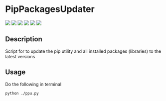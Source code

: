 # PipPackagesUpdater

[![](https://img.shields.io/badge/platforms-All_with_Python-3778AE.svg)](https://github.com/Zalexanninev15/PipPackagesUpdater)
[![](https://img.shields.io/badge/written_on-Python-3776AB.svg?logo=python)](https://github.com/Zalexanninev15/PipPackagesUpdater)
[![](https://img.shields.io/badge/release-v1.0.2--1-blue.svg)](https://github.com/Zalexanninev15/PipPackagesUpdater)
[![](https://img.shields.io/github/last-commit/Zalexanninev15/PipPackagesUpdater.svg)](https://github.com/Zalexanninev15/PipPackagesUpdater/commits/master)
[![](https://img.shields.io/badge/license-GPLv3-ligthgreen.svg)](LICENSE)
[![](https://img.shields.io/badge/Donate-FFDD00.svg?logo=buymeacoffee&logoColor=black)](https://z15.neocities.org/donate)

## Description

Script for to update the pip utility and all installed packages (libraries) to the latest versions

## Usage

Do the following in terminal

```bash
python ./ppu.py
```
